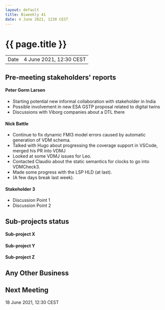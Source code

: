 ```yaml
---
layout: default
title: Biweekly 41
date: 4 June 2021, 1230 CEST
---
```


<script src="https://code.jquery.com/jquery-1.11.1.min.js">
</script>
<script src="/javascripts/edit.js"></script>
<script>setEditButonNm();</script>

# {{ page.title }}

|||
|---|---|
| Date | 4 June 2021, 12:30 CEST |


## Pre-meeting stakeholders' reports

<!-- Please keep in mind that the minutes are publicly available.-->

#### Peter Gorm Larsen
* Starting potential new informal collaboration with stakeholder in India 
* Possible involvement in new ESA GSTP proposal related to digital twins
* Discussions with Viborg companies about a DTL there

#### Nick Battle
* Continue to fix dynamic FMI3 model errors caused by automatic generation of VDM schema.
* Talked with Hugo about progressing the coverage support in VSCode, merged his PR into VDMJ
* Looked at some VDMJ issues for Leo.
* Contacted Claudio about the static semantics for clocks to go into VDMCheck3.
* Made some progress with the LSP HLD (at last).
* (A few days break last week).

#### Stakeholder 3
* Discussion Point 1
* Discussion Point 2


## Sub-projects status


#### Sub-project X

#### Sub-project Y

#### Sub-project Z

##  Any Other Business

Next Meeting
------------

18 June 2021, 12:30 CEST


<div id="edit_page_div"></div>

